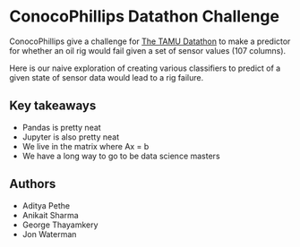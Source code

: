 # ConocoPhillips Datathon Challenge
ConocoPhillips give a challenge for [The TAMU Datathon](https://tamudatathon.com) to make a predictor for whether an oil rig would fail given a set of sensor values (107 columns).

Here is our naive exploration of creating various classifiers to predict of a given state of sensor data would lead to a rig failure.

## Key takeaways
* Pandas is pretty neat
* Jupyter is also pretty neat
* We live in the matrix where Ax = b
* We have a long way to go to be data science masters

## Authors
* Aditya Pethe
* Anikait Sharma
* George Thayamkery
* Jon Waterman